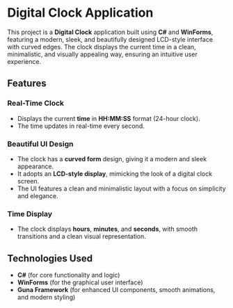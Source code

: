 # Digital Clock Application

This project is a **Digital Clock** application built using **C#** and **WinForms**, featuring a modern, sleek, and beautifully designed LCD-style interface with curved edges. The clock displays the current time in a clean, minimalistic, and visually appealing way, ensuring an intuitive user experience.

## Features

### Real-Time Clock
- Displays the current **time** in **HH:MM:SS** format (24-hour clock).
- The time updates in real-time every second.

### Beautiful UI Design
- The clock has a **curved form** design, giving it a modern and sleek appearance.
- It adopts an **LCD-style display**, mimicking the look of a digital clock screen.
- The UI features a clean and minimalistic layout with a focus on simplicity and elegance.

### Time Display
- The clock displays **hours**, **minutes**, and **seconds**, with smooth transitions and a clean visual representation.

## Technologies Used
- **C#** (for core functionality and logic)
- **WinForms** (for the graphical user interface)
- **Guna Framework** (for enhanced UI components, smooth animations, and modern styling)
